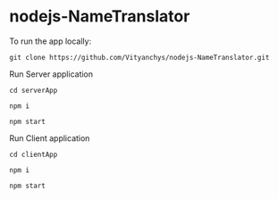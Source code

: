 # nodejs-NameTranslator


To run the app locally:

   
    git clone https://github.com/Vityanchys/nodejs-NameTranslator.git
  
  Run Server application
  
    cd serverApp
    
    npm i
    
    npm start
    
    
  Run Client application
    
    cd clientApp

    npm i

    npm start
  
